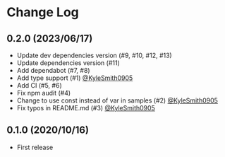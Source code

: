 # Change Log

## 0.2.0 (2023/06/17)

- Update dev dependencies version (#9, #10, #12, #13)
- Update dependencies version (#11)
- Add dependabot (#7, #8)
- Add type support (#1) [@KyleSmith0905](https://github.com/KyleSmith0905)
- Add CI (#5, #6)
- Fix npm audit (#4)
- Change to use const instead of var in samples (#2) [@KyleSmith0905](https://github.com/KyleSmith0905)
- Fix typos in README.md (#3) [@KyleSmith0905](https://github.com/KyleSmith0905)

## 0.1.0 (2020/10/16)

- First release
